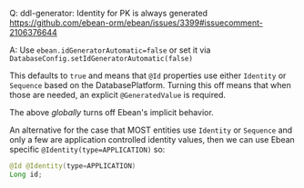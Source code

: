 

Q: ddl-generator: Identity for PK is always generated
https://github.com/ebean-orm/ebean/issues/3399#issuecomment-2106376644

A:
Use `ebean.idGeneratorAutomatic=false` or set it via `DatabaseConfig.setIdGeneratorAutomatic(false)`

This defaults to `true` and means that `@Id` properties use either `Identity` or `Sequence` based on the DatabasePlatform.
Turning this off means that when those are needed, an explicit `@GeneratedValue` is required.

The above *globally* turns off Ebean's implicit behavior.

An alternative for the case that MOST entities use `Identity` or `Sequence` and only a few are application controlled identity values,
then we can use Ebean specific `@Identity(type=APPLICATION)` so:

```java
@Id @Identity(type=APPLICATION)
Long id;
```